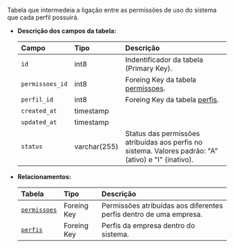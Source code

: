 Tabela que intermedeia a ligação entre as permissões de uso do sistema que cada perfil possuirá.

- **Descrição dos campos da tabela:**

  | Campo           | Tipo         | Descrição                                                                                            |
  | :-------------- | :----------- | :--------------------------------------------------------------------------------------------------- |
  | `id`            | int8         | Indentificador da tabela (Primary Key).                                                              |
  | `permissoes_id` | int8         | Foreing Key da tabela [permissoes](#permissoes).                                                     |
  | `perfil_id`     | int8         | Foreing Key da tabela [perfis](#perfis).                                                             |
  | `created_at`    | timestamp    |                                                                                                      |
  | `updated_at`    | timestamp    |                                                                                                      |
  | `status`        | varchar(255) | Status das permissões atribuídas aos perfis no sistema. Valores padrão: "A" (ativo) e "I" (inativo). |

- **Relacionamentos:**

  | Tabela                      | Tipo        | Descrição                                                          |
  | :-------------------------- | :---------- | :----------------------------------------------------------------- |
  | [`permissoes`](#permissoes) | Foreing Key | Permissões atribuídas aos diferentes perfis dentro de uma empresa. |
  | [`perfis`](#perfis)         | Foreing Key | Perfis da empresa dentro do sistema.                               |
